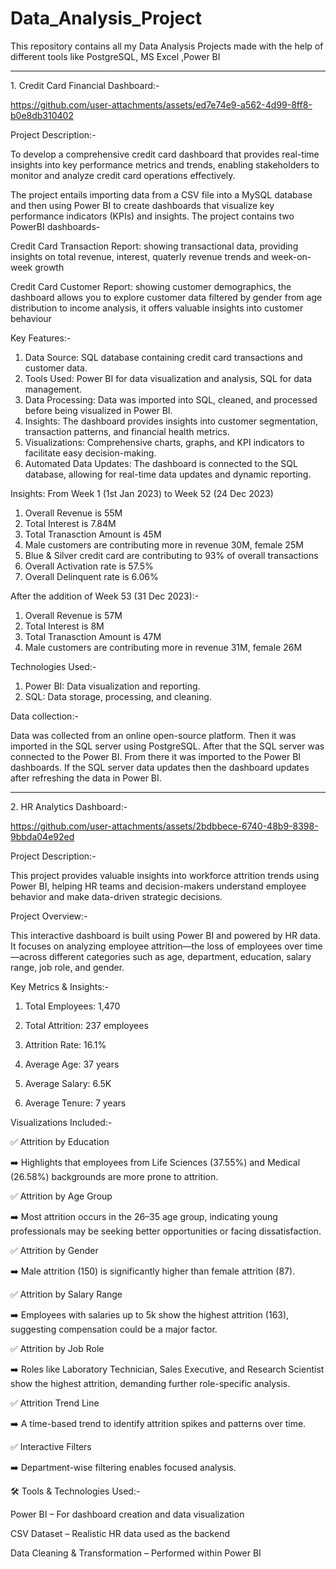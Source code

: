 # Data_Analysis_Project
This repository contains all my Data Analysis Projects made with the help of different tools like PostgreSQL, MS Excel ,Power BI
<hr/> 
1. Credit Card Financial Dashboard:-

https://github.com/user-attachments/assets/ed7e74e9-a562-4d99-8ff8-b0e8db310402

Project Description:-

To develop a comprehensive credit card dashboard that provides real-time insights into key performance metrics and trends, enabling stakeholders to monitor and analyze credit card operations effectively.

The project entails importing data from a CSV file into a MySQL database and then using Power BI to create dashboards that visualize key performance indicators (KPIs) and insights. The project contains two PowerBI dashboards-

Credit Card Transaction Report: showing transactional data, providing insights on total revenue, interest, quaterly revenue trends and week-on-week growth

Credit Card Customer Report: showing customer demographics, the dashboard allows you to explore customer data filtered by gender from age distribution to income analysis, it offers valuable insights into customer behaviour

Key Features:-

1. Data Source: SQL database containing credit card transactions and customer data.
2. Tools Used: Power BI for data visualization and analysis, SQL for data management.
3. Data Processing: Data was imported into SQL, cleaned, and processed before being visualized in Power BI.
4. Insights: The dashboard provides insights into customer segmentation, transaction patterns, and financial health metrics.
5. Visualizations: Comprehensive charts, graphs, and KPI indicators to facilitate easy decision-making.
6. Automated Data Updates: The dashboard is connected to the SQL database, allowing for real-time data updates and dynamic reporting.

Insights:
From Week 1 (1st Jan 2023) to Week 52 (24 Dec 2023)

1. Overall Revenue is 55M
2. Total Interest is 7.84M
3. Total Tranasction Amount is 45M
4. Male customers are contributing more in revenue 30M, female 25M
5. Blue & Silver credit card are contributing to 93% of overall transactions
6. Overall Activation rate is 57.5%
7. Overall Delinquent rate is 6.06%

After the addition of Week 53 (31 Dec 2023):-
1. Overall Revenue is 57M
2. Total Interest is 8M
3. Total Tranasction Amount is 47M
4.  Male customers are contributing more in revenue 31M, female 26M

Technologies Used:-
1. Power BI: Data visualization and reporting.
2. SQL: Data storage, processing, and cleaning.

Data collection:-

Data was collected from an online open-source platform. Then it was imported in the SQL server using PostgreSQL. After that the SQL server was connected to the Power BI. From there it was imported to the Power BI dashboards. If the SQL server data updates then the dashboard updates after refreshing the data in Power BI.



<hr/> 
2. HR Analytics Dashboard:-

https://github.com/user-attachments/assets/2bdbbece-6740-48b9-8398-9bbda04e92ed

Project Description:-

This project provides valuable insights into workforce attrition trends using Power BI, helping HR teams and decision-makers understand employee behavior and make data-driven strategic decisions.

Project Overview:-

This interactive dashboard is built using Power BI and powered by HR data. It focuses on analyzing employee attrition—the loss of employees over time—across different categories such as age, department, education, salary range, job role, and gender.

Key Metrics & Insights:-

1. Total Employees: 1,470

2. Total Attrition: 237 employees

3. Attrition Rate: 16.1%

4. Average Age: 37 years

5. Average Salary: 6.5K

6. Average Tenure: 7 years

Visualizations Included:-
 
✅ Attrition by Education

➡️ Highlights that employees from Life Sciences (37.55%) and Medical (26.58%) backgrounds are more prone to attrition.

✅ Attrition by Age Group

➡️ Most attrition occurs in the 26–35 age group, indicating young professionals may be seeking better opportunities or facing dissatisfaction.

✅ Attrition by Gender

➡️ Male attrition (150) is significantly higher than female attrition (87).

✅ Attrition by Salary Range

➡️ Employees with salaries up to 5k show the highest attrition (163), suggesting compensation could be a major factor.

✅ Attrition by Job Role

➡️ Roles like Laboratory Technician, Sales Executive, and Research Scientist show the highest attrition, demanding further role-specific analysis.

✅ Attrition Trend Line

➡️ A time-based trend to identify attrition spikes and patterns over time.

✅ Interactive Filters

➡️ Department-wise filtering enables focused analysis.

🛠️ Tools & Technologies Used:-

Power BI – For dashboard creation and data visualization

CSV Dataset – Realistic HR data used as the backend

Data Cleaning & Transformation – Performed within Power BI
